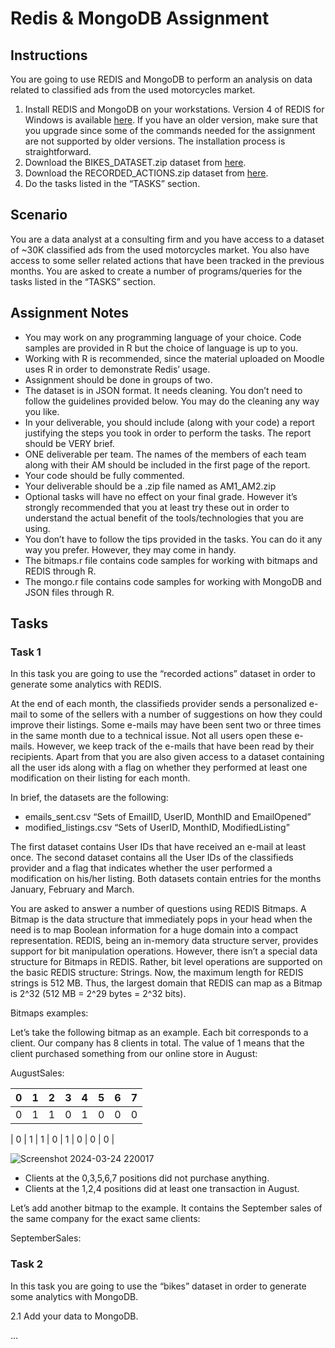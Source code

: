 # Redis & MongoDB Assignment

## Instructions

You are going to use REDIS and MongoDB to perform an analysis on data related to classified ads from the used motorcycles market.

1. Install REDIS and MongoDB on your workstations. Version 4 of REDIS for Windows is available [here](https://github.com/tporadowski/redis/releases). If you have an older version, make sure that you upgrade since some of the commands needed for the assignment are not supported by older versions. The installation process is straightforward.
2. Download the BIKES_DATASET.zip dataset from [here](https://drive.google.com/open?id=1m4W6anTDphWRnHDwsh-hlexOGrAkMrSq).
3. Download the RECORDED_ACTIONS.zip dataset from [here](https://drive.google.com/open?id=1wyL8nQKDEu6rdr9BH6CgBwGnPnvRT8cJ).
4. Do the tasks listed in the “TASKS” section.

## Scenario

You are a data analyst at a consulting firm and you have access to a dataset of ~30K classified ads from the used motorcycles market. You also have access to some seller related actions that have been tracked in the previous months. You are asked to create a number of programs/queries for the tasks listed in the “TASKS” section.

## Assignment Notes

- You may work on any programming language of your choice. Code samples are provided in R but the choice of language is up to you.
- Working with R is recommended, since the material uploaded on Moodle uses R in order to demonstrate Redis’ usage.
- Assignment should be done in groups of two.
- The dataset is in JSON format. It needs cleaning. You don’t need to follow the guidelines provided below. You may do the cleaning any way you like.
- In your deliverable, you should include (along with your code) a report justifying the steps you took in order to perform the tasks. The report should be VERY brief.
- ONE deliverable per team. The names of the members of each team along with their AM should be included in the first page of the report.
- Your code should be fully commented.
- Your deliverable should be a .zip file named as AM1_AM2.zip
- Optional tasks will have no effect on your final grade. However it’s strongly recommended that you at least try these out in order to understand the actual benefit of the tools/technologies that you are using.
- You don’t have to follow the tips provided in the tasks. You can do it any way you prefer. However, they may come in handy.
- The bitmaps.r file contains code samples for working with bitmaps and REDIS through R.
- The mongo.r file contains code samples for working with MongoDB and JSON files through R.

## Tasks

### Task 1

In this task you are going to use the “recorded actions” dataset in order to generate some analytics with REDIS.

At the end of each month, the classifieds provider sends a personalized e-mail to some of the sellers with a number of suggestions on how they could improve their listings. Some e-mails may have been sent two or three times in the same month due to a technical issue. Not all users open these e-mails. However, we keep track of the e-mails that have been read by their recipients. Apart from that you are also given access to a dataset containing all the user ids along with a flag on whether they performed at least one modification on their listing for each month.

In brief, the datasets are the following:
-	emails_sent.csv “Sets of EmailID, UserID, MonthID and EmailOpened”
-	modified_listings.csv “Sets of UserID, MonthID, ModifiedListing”

The first dataset contains User IDs that have received an e-mail at least once. The second dataset contains all the User IDs of the classifieds provider and a flag that indicates whether the user performed a modification on his/her listing. Both datasets contain entries for the months January, February and March.

You are asked to answer a number of questions using REDIS Bitmaps. A Bitmap is the data structure that immediately pops in your head when the need is to map Boolean information for a huge domain into a compact representation. REDIS, being an in-memory data structure server, provides support for bit manipulation operations. However, there isn’t a special data structure for Bitmaps in REDIS. Rather, bit level operations are supported on the basic REDIS structure: Strings. Now, the maximum length for REDIS strings is 512 MB. Thus, the largest domain that REDIS can map as a Bitmap is 2^32 (512 MB = 2^29 bytes = 2^32 bits).

Bitmaps examples:

Let’s take the following bitmap as an example. Each bit corresponds to a client. Our company has 8 clients in total. The value of 1 means that the client purchased something from our online store in August:

AugustSales:

| 0 | 1 | 2 | 3 | 4 | 5 | 6 | 7 |
|---|---|---|---|---|---|---|---|
| 0 | 1 | 1 | 0 | 1 | 0 | 0 | 0 |

| 0 | 1 | 1 | 0 | 1 | 0 | 0 | 0 |

![Screenshot 2024-03-24 220017](https://github.com/CodeNinjaTech/Redis-MongoDB-Assignment/assets/143879796/63bf5017-94fc-4399-90d5-71b1d17e03bc)

-	Clients at the 0,3,5,6,7 positions did not purchase anything. 
-	Clients at the 1,2,4 positions did at least one transaction in August.

Let’s add another bitmap to the example. It contains the September sales of the same company for the exact same clients: 

SeptemberSales:



### Task 2

In this task you are going to use the “bikes” dataset in order to generate some analytics with MongoDB.

2.1 Add your data to MongoDB.

...

